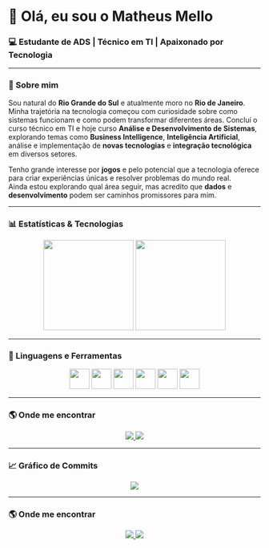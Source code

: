 <!-- Banner ou título chamativo -->
<h1 align="left">👋 Olá, eu sou o Matheus Mello</h1>
<h3 align="left">💻 Estudante de ADS | Técnico em TI | Apaixonado por Tecnologia</h3>

---

### 📌 Sobre mim
Sou natural do **Rio Grande do Sul** e atualmente moro no **Rio de Janeiro**.  
Minha trajetória na tecnologia começou com curiosidade sobre como sistemas funcionam e como podem transformar diferentes áreas. Concluí o curso técnico em TI e hoje curso **Análise e Desenvolvimento de Sistemas**, explorando temas como **Business Intelligence**, **Inteligência Artificial**, análise e implementação de **novas tecnologias** e **integração tecnológica** em diversos setores.

Tenho grande interesse por **jogos** e pelo potencial que a tecnologia oferece para criar experiências únicas e resolver problemas do mundo real.  
Ainda estou explorando qual área seguir, mas acredito que **dados** e **desenvolvimento** podem ser caminhos promissores para mim.  
 

---

### 📊 Estatísticas & Tecnologias
<p align="center">
  <img height="180em" src="https://github-readme-stats.vercel.app/api?username=mmellozzz&show_icons=true&theme=tokyonight&include_all_commits=true&count_private=true&locale=pt-br"/>
  <img height="180em" src="https://github-readme-stats.vercel.app/api/top-langs/?username=mmellozzz&layout=compact&theme=tokyonight&custom_title=Tecnologias"/>
</p>

---

### 🚀 Linguagens e Ferramentas
<p align="center">
    <img src="https://cdn.jsdelivr.net/gh/devicons/devicon/icons/html5/html5-plain.svg" width="40" height="40"/>
    <img src="https://cdn.jsdelivr.net/gh/devicons/devicon/icons/css3/css3-plain.svg" width="40" height="40"/>
    <img src="https://cdn.jsdelivr.net/gh/devicons/devicon/icons/java/java-plain.svg" width="40" height="40"/>
    <img src="https://cdn.jsdelivr.net/gh/devicons/devicon/icons/python/python-plain.svg" width="40" height="40"/>
    <img src="https://cdn.jsdelivr.net/gh/devicons/devicon/icons/postgresql/postgresql-plain.svg" width="40" height="40"/>
    <img src="https://cdn.jsdelivr.net/gh/devicons/devicon/icons/git/git-plain.svg" width="40" height="40"/>
</p>

---

### 🌎 Onde me encontrar
<p align="center">
    <a href="https://github.com/mmellozzz">
        <img src="https://custom-icon-badges.demolab.com/github/followers/mmellozzz?color=236ad3&labelColor=1155ba&style=for-the-badge&logo=github&label=Seguidores&logoColor=white"/>
    </a>
    <a href="https://www.linkedin.com/in/matheus-mello-4913622a9">
        <img src="https://custom-icon-badges.demolab.com/badge/LinkedIn-0A66C2?style=for-the-badge&logo=linkedin&logoColor=white"/>
    </a>
</p>

---

### 📈 Gráfico de Commits
<p align="center">
  <img src="https://github-readme-activity-graph.vercel.app/graph?username=mmellozzz&theme=tokyo-night&hide_border=true"/>
</p>

---

### 🌎 Onde me encontrar
<p align="center">
    <a href="https://github.com/mmellozzz">
        <img src="https://custom-icon-badges.demolab.com/github/followers/mmellozzz?color=236ad3&labelColor=1155ba&style=for-the-badge&logo=github&label=Seguidores&logoColor=white"/>
    </a>
    <a href="https://www.linkedin.com/in/matheus-mello-4913622a9">
        <img src="https://custom-icon-badges.demolab.com/badge/LinkedIn-0A66C2?style=for-the-badge&logo=linkedin&logoColor=white"/>
    </a>
</p>
